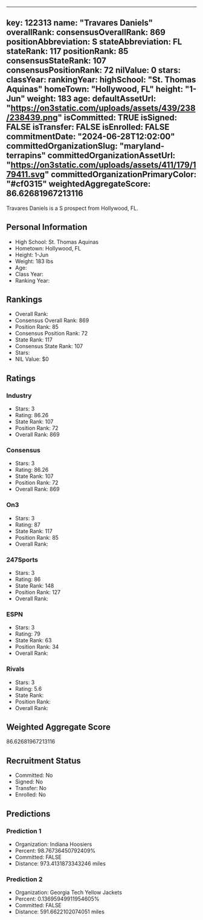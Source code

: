---
  key: 122313
  name: "Travares Daniels"
  overallRank: 
  consensusOverallRank: 869
  positionAbbreviation: S
  stateAbbreviation: FL
  stateRank: 117
  positionRank: 85
  consensusStateRank: 107
  consensusPositionRank: 72
  nilValue: 0
  stars: 
  classYear: 
  rankingYear: 
  highSchool: "St. Thomas Aquinas"
  homeTown: "Hollywood, FL"
  height: "1-Jun"
  weight: 183
  age: 
  defaultAssetUrl: "https://on3static.com/uploads/assets/439/238/238439.png"
  isCommitted: TRUE
  isSigned: FALSE
  isTransfer: FALSE
  isEnrolled: FALSE
  commitmentDate: "2024-06-28T12:02:00"
  committedOrganizationSlug: "maryland-terrapins"
  committedOrganizationAssetUrl: "https://on3static.com/uploads/assets/411/179/179411.svg"
  committedOrganizationPrimaryColor: "#cf0315"
  weightedAggregateScore: 86.62681967213116
  ---
  
  Travares Daniels is a S prospect from Hollywood, FL.
  
  ## Personal Information
  - High School: St. Thomas Aquinas
  - Hometown: Hollywood, FL
  - Height: 1-Jun
  - Weight: 183 lbs
  - Age: 
  - Class Year: 
  - Ranking Year: 
  
  ## Rankings
  - Overall Rank: 
  - Consensus Overall Rank: 869
  - Position Rank: 85
  - Consensus Position Rank: 72
  - State Rank: 117
  - Consensus State Rank: 107
  - Stars: 
  - NIL Value: $0
  
  ## Ratings
  
  ### Industry
  - Stars: 3
  - Rating: 86.26
  - State Rank: 107
  - Position Rank: 72
  - Overall Rank: 869
  
  ### Consensus
  - Stars: 3
  - Rating: 86.26
  - State Rank: 107
  - Position Rank: 72
  - Overall Rank: 869
  
  ### On3
  - Stars: 3
  - Rating: 87
  - State Rank: 117
  - Position Rank: 85
  - Overall Rank: 
  
  ### 247Sports
  - Stars: 3
  - Rating: 86
  - State Rank: 148
  - Position Rank: 127
  - Overall Rank: 
  
  ### ESPN
  - Stars: 3
  - Rating: 79
  - State Rank: 63
  - Position Rank: 34
  - Overall Rank: 
  
  ### Rivals
  - Stars: 3
  - Rating: 5.6
  - State Rank: 
  - Position Rank: 
  - Overall Rank: 
  
  ## Weighted Aggregate Score
  86.62681967213116
  
  ## Recruitment Status
  - Committed: No
  - Signed: No
  - Transfer: No
  - Enrolled: No
  
  
  
  ## Predictions
  
  ### Prediction 1
  - Organization: Indiana Hoosiers
  - Percent: 98.76736450792409%
  - Committed: FALSE
  - Distance: 973.4131873343246 miles
  
  ### Prediction 2
  - Organization: Georgia Tech Yellow Jackets
  - Percent: 0.13695949911954605%
  - Committed: FALSE
  - Distance: 591.6622102074051 miles
  